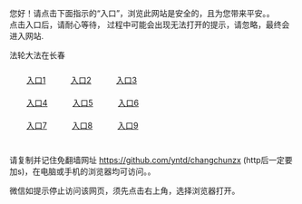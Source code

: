 您好！请点击下面指示的“入口”，浏览此网站是安全的，且为您带来平安。。 <br/>
点击入口后，请耐心等待， 过程中可能会出现无法打开的提示，请忽略，最终会进入网站. </br>

法轮大法在长春<br/>
<div style="padding:10px"><a style="margin:20px" target="_blank" href="https://dgmhqlt9xhpxf.cloudfront.net/2Qpsp?tvdnrb" id="ccLink1" rel="nofollow">入口1</a> <a target="_blank" style="margin:20px" href="https://d2pqzha0o1grp8.cloudfront.net/2Qpsp?wtono" id="ccLink2" rel="nofollow">入口2</a> <a style="margin:20px" target="_blank" href="https://d1kfxwros4u991.cloudfront.net/2Qpsp?lezaudgz" id="ccLink3" rel="nofollow">入口3</a></div>

<div style="padding:10px" ><a style="margin:20px" target="_blank" href="https://dgmhqlt9xhpxf.cloudfront.net/2Qpsp?tvdnrb" id="ccLink4" rel="nofollow">入口4</a> <a style="margin:20px" href="https://d2pqzha0o1grp8.cloudfront.net/2Qpsp?wtono" target="_blank" id="ccLink5" rel="nofollow">入口5</a> <a style="margin:20px" href="https://d1kfxwros4u991.cloudfront.net/2Qpsp?lezaudgz" target="_blank" id="ccLink6" rel="nofollow">入口6</a></div>

<div style="padding:10px"><a style="margin:20px" target="_blank" href="https://dgmhqlt9xhpxf.cloudfront.net/2Qpsp?tvdnrb" id="ccLink7" rel="nofollow">入口7</a> <a style="margin:20px" href="https://d2pqzha0o1grp8.cloudfront.net/2Qpsp?wtono" target="_blank" id="ccLink8" rel="nofollow">入口8</a> <a style="margin:20px" target="_blank" href="https://d1kfxwros4u991.cloudfront.net/2Qpsp?lezaudgz" id="ccLink9" rel="nofollow">入口9</a></div>

<br/>



请复制并记住免翻墙网址 https://github.com/yntd/changchunzx (http后一定要加s)，在电脑或手机的浏览器均可访问。。<br/>

微信如提示停止访问该网页，须先点击右上角，选择浏览器打开。
